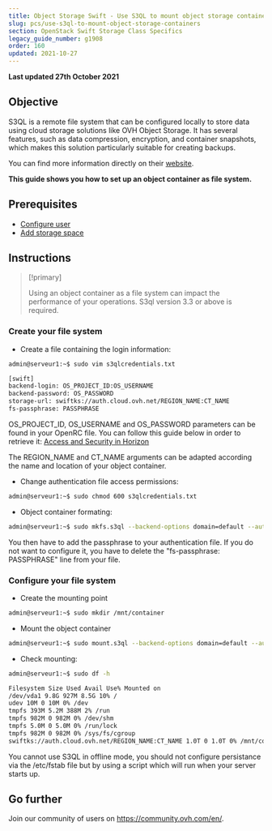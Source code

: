 ```yaml
---
title: Object Storage Swift - Use S3QL to mount object storage containers
slug: pcs/use-s3ql-to-mount-object-storage-containers
section: OpenStack Swift Storage Class Specifics
legacy_guide_number: g1908
order: 160
updated: 2021-10-27
---
```


**Last updated 27th October 2021**

## Objective

S3QL is a remote file system that can be configured locally to store data using cloud storage solutions like OVH Object Storage.
It has several features, such as data compression, encryption, and container snapshots, which makes this solution particularly suitable for creating backups.

You can find more information directly on their [website](http://www.rath.org/s3ql-docs/).

**This guide shows you how to set up an object container as file system.**

## Prerequisites

- [Configure user](https://docs.ovh.com/au/en/public-cloud/creation-and-deletion-of-openstack-user/)
- [Add storage space](https://docs.ovh.com/au/en/public-cloud/create_an_object_container/)

## Instructions

> [!primary]
>
> Using an object container as a file system can impact the performance of your operations.
> S3ql version 3.3 or above is required.
>

### Create your file system

- Create a file containing the login information:

```bash
admin@serveur1:~$ sudo vim s3qlcredentials.txt

[swift]
backend-login: OS_PROJECT_ID:OS_USERNAME
backend-password: OS_PASSWORD
storage-url: swiftks://auth.cloud.ovh.net/REGION_NAME:CT_NAME
fs-passphrase: PASSPHRASE
```

OS_PROJECT_ID, OS_USERNAME and OS_PASSWORD parameters can be found in your OpenRC file.
You can follow this guide below in order to retrieve it: [Access and Security in Horizon](https://docs.ovh.com/au/en/public-cloud/access_and_security_in_horizon/)

The REGION_NAME and CT_NAME arguments can be adapted according the name and location of your object container.

- Change authentication file access permissions:

```bash
admin@serveur1:~$ sudo chmod 600 s3qlcredentials.txt
```

- Object container formating:

```bash
admin@serveur1:~$ sudo mkfs.s3ql --backend-options domain=default --authfile s3qlcredentials.txt swiftks://auth.cloud.ovh.net/REGION_NAME:CT_NAME
```

You then have to add the passphrase to your authentication file.
If you do not want to configure it, you have to delete the "fs-passphrase: PASSPHRASE" line from your file.


### Configure your file system

- Create the mounting point

```bash
admin@serveur1:~$ sudo mkdir /mnt/container
```

- Mount the object container

```bash
admin@serveur1:~$ sudo mount.s3ql --backend-options domain=default --authfile s3qlcredentials.txt swiftks://auth.cloud.ovh.net/REGION_NAME:CT_NAME /mnt/container/
```

- Check mounting:

```bash
admin@serveur1:~$ sudo df -h

Filesystem Size Used Avail Use% Mounted on
/dev/vda1 9.8G 927M 8.5G 10% /
udev 10M 0 10M 0% /dev
tmpfs 393M 5.2M 388M 2% /run
tmpfs 982M 0 982M 0% /dev/shm
tmpfs 5.0M 0 5.0M 0% /run/lock
tmpfs 982M 0 982M 0% /sys/fs/cgroup
swiftks://auth.cloud.ovh.net/REGION_NAME:CT_NAME 1.0T 0 1.0T 0% /mnt/container
```

You cannot use S3QL in offline mode, you should not configure persistance via the /etc/fstab file but by using a script which will run when your server starts up.

## Go further
  
Join our community of users on <https://community.ovh.com/en/>.